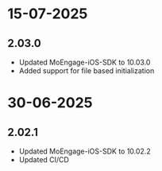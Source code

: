 # 15-07-2025

## 2.03.0

- Updated MoEngage-iOS-SDK to 10.03.0
- Added support for file based initialization

# 30-06-2025

## 2.02.1

- Updated MoEngage-iOS-SDK to 10.02.2
- Updated CI/CD
